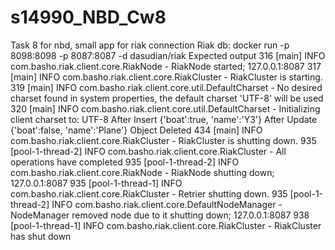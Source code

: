 # s14990_NBD_Cw8
Task 8 for nbd, small app for riak connection
Riak db:
docker run -p 8098:8098 -p 8087:8087 -d dasudian/riak
Expected output
316 [main] INFO com.basho.riak.client.core.RiakNode - RiakNode started; 127.0.0.1:8087
317 [main] INFO com.basho.riak.client.core.RiakCluster - RiakCluster is starting.
319 [main] INFO com.basho.riak.client.core.util.DefaultCharset - No desired charset found in system properties, the default charset 'UTF-8' will be used
320 [main] INFO com.basho.riak.client.core.util.DefaultCharset - Initializing client charset to: UTF-8
After Insert
{'boat':true, 'name':'Y3'}
After Update
{'boat':false, 'name':'Plane'}
Object Deleted
434 [main] INFO com.basho.riak.client.core.RiakCluster - RiakCluster is shutting down.
935 [pool-1-thread-2] INFO com.basho.riak.client.core.RiakCluster - All operations have completed
935 [pool-1-thread-2] INFO com.basho.riak.client.core.RiakNode - RiakNode shutting down; 127.0.0.1:8087
935 [pool-1-thread-1] INFO com.basho.riak.client.core.RiakCluster - Retrier shutting down.
935 [pool-1-thread-2] INFO com.basho.riak.client.core.DefaultNodeManager - NodeManager removed node due to it shutting down; 127.0.0.1:8087
938 [pool-1-thread-1] INFO com.basho.riak.client.core.RiakCluster - RiakCluster has shut down
